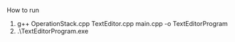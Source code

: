 How to run

1. g++ OperationStack.cpp TextEditor.cpp main.cpp -o TextEditorProgram
2. .\TextEditorProgram.exe
